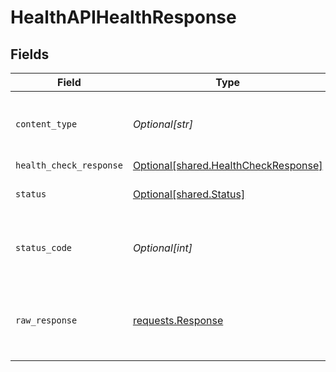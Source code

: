 # HealthAPIHealthResponse


## Fields

| Field                                                                                  | Type                                                                                   | Required                                                                               | Description                                                                            |
| -------------------------------------------------------------------------------------- | -------------------------------------------------------------------------------------- | -------------------------------------------------------------------------------------- | -------------------------------------------------------------------------------------- |
| `content_type`                                                                         | *Optional[str]*                                                                        | :heavy_check_mark:                                                                     | HTTP response content type for this operation                                          |
| `health_check_response`                                                                | [Optional[shared.HealthCheckResponse]](undefined/models/shared/healthcheckresponse.md) | :heavy_minus_sign:                                                                     | OK                                                                                     |
| `status`                                                                               | [Optional[shared.Status]](undefined/models/shared/status.md)                           | :heavy_minus_sign:                                                                     | Default error response                                                                 |
| `status_code`                                                                          | *Optional[int]*                                                                        | :heavy_check_mark:                                                                     | HTTP response status code for this operation                                           |
| `raw_response`                                                                         | [requests.Response](https://requests.readthedocs.io/en/latest/api/#requests.Response)  | :heavy_minus_sign:                                                                     | Raw HTTP response; suitable for custom response parsing                                |